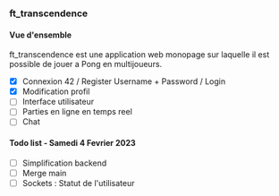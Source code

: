 <!-- cmd + shift + v pour visualizer -->

### ft_transcendence

#### Vue d'ensemble

ft_transcendence est une application web monopage sur laquelle il est possible de jouer a Pong en multijoueurs.

-   [x] Connexion 42 / Register Username + Password / Login
-   [x] Modification profil
-   [ ] Interface utilisateur
-   [ ] Parties en ligne en temps reel
-   [ ] Chat

#### Todo list - Samedi 4 Fevrier 2023

-   [ ] Simplification backend
-   [ ] Merge main
-   [ ] Sockets : Statut de l'utilisateur
